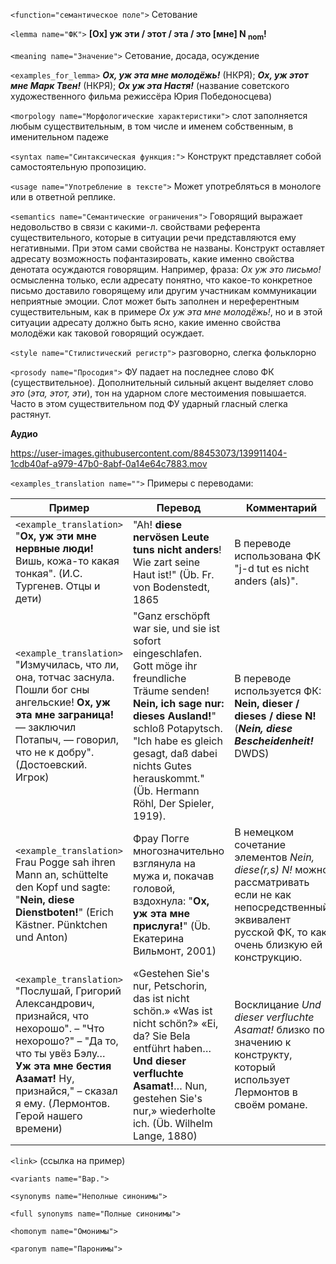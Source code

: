 `<function="семантическое поле">` Сетование

`<lemma name="ФК">` **[Ох] уж эти / этот / эта / это [мне] N <sub>nom</sub>!**

`<meaning name="Значение">` Сетование, досада, осуждение 

`<examples_for_lemma>` _**Ох, уж эта мне молодёжь!**_ (НКРЯ); _**Ох, уж этот мне Марк Твен!**_ (НКРЯ); _**Ох уж эта Настя!**_ (название советского художественного фильма режиссёра Юрия Победоносцева)

`<morpology name="Морфологические характеристики">` слот заполняется любым существительным, в том числе и именем собственным, в именительном падеже   
    
`<syntax name="Синтаксическая функция:">` Конструкт представляет собой самостоятельную пропозицию.  

`<usage name="Употребление в тексте">` Может употребляться в монологе или в ответной реплике.    


`<semantics name="Семантические ограничения">` Говорящий выражает недовольство в связи с какими-л. свойствами референта существительного, которые в ситуации речи представляются ему негативными. 
При этом сами свойства не названы. Конструкт оставляет адресату возможность пофантазировать, какие именно свойства денотата осуждаются говорящим. Например, фраза: _Ох уж это письмо!_ осмысленна только, если адресату понятно, что какое-то конкретное письмо доставило говорящему или другим участникам коммуникации неприятные эмоции.
Слот может быть заполнен и нереферентным существительным, как в примере _Ох уж эта мне молодёжь!_, но и в этой ситуации адресату должно быть ясно, какие именно свойства молодёжи как таковой говорящий осуждает. 

`<style name="Стилистический регистр">` разговорно, слегка фольклорно    
 

`<prosody name="Просодия">` ФУ падает на последнее слово ФК (существительное). Дополнительный сильный акцент выделяет слово _это_ (_эта, этот, эти_), тон на ударном слоге местоимения повышается. Часто в этом существительном под ФУ ударный гласный слегка растянут.

**Аудио**


https://user-images.githubusercontent.com/88453073/139911404-1cdb40af-a979-47b0-8abf-0a14e64c7883.mov


`<examples_translation name="">` Примеры с переводами: 

 Пример | Перевод | Комментарий
--- | --- | ---
`<example_translation>` "**Ох, уж эти мне нервные люди!** Вишь, кожа-то какая тонкая". (И.С. Тургенев. Отцы и дети) | "Ah! **diese nervösen Leute tuns nicht anders**! Wie zart seine Haut ist!" (Üb. Fr. von Bodenstedt, 1865 | В переводе использована ФК "j-d tut es nicht anders (als)".
`<example_translation>` "Измучилась, что ли, она, тотчас заснула. Пошли бог сны ангельские! **Ох, уж эта мне заграница!** — заключил Потапыч, — говорил, что не к добру". (Достоевский. Игрок) | "Ganz erschöpft war sie, und sie ist sofort eingeschlafen. Gott möge ihr freundliche Träume senden! **Nein, ich sage nur: dieses Ausland!**" schloß Potapytsch. "Ich habe es gleich gesagt, daß dabei nichts Gutes herauskommt." (Üb. Hermann Röhl, Der Spieler, 1919). | В переводе используется ФК: **Nein, dieser / dieses / diese N!** (_**Nein, diese Bescheidenheit!**_ DWDS)
`<example_translation>` Frau Pogge sah ihren Mann an, schüttelte den Kopf und sagte: "**Nein, diese Dienstboten!**" (Erich Kästner. Pünktchen und Anton) | Фрау Погге многозначительно взглянула на мужа и, покачав головой, вздохнула: "**Ох, уж эта мне прислуга!**" (Üb. Екатерина Вильмонт, 2001) | В немецком сочетание элементов _Nein, diese(r,s) N!_ можно рассматривать если не как непосредственный эквивалент русской ФК, то как очень близкую ей конструкцию.
`<example_translation>` "Послушай, Григорий Александрович, признайся, что нехорошо". – "Что нехорошо?" – "Да то, что ты увёз Бэлу… **Уж эта мне бестия Азамат!** Ну, признайся," – сказал я ему. (Лермонтов. Герой нашего времени) | «Gestehen Sie's nur, Petschorin, das ist nicht schön.» «Was ist nicht schön?» «Ei, da? Sie Bela entführt haben… **Und dieser verfluchte Asamat!**… Nun, gestehen Sie's nur,» wiederholte ich. (Üb. Wilhelm Lange, 1880) | Восклицание _Und dieser verfluchte Asamat!_ близко по значению к конструкту, который использует Лермонтов в своём романе.

 
`<link>` (ссылка на пример)

`<variants name="Вар.">`  

`<synonyms name="Неполные синонимы">` 

`<full synonyms name="Полные синонимы">` 
 
 
`<homonym name="Омонимы">`  

`<paronym name="Паронимы">`  
